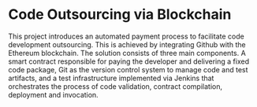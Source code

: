 # Code Outsourcing via Blockchain

This project introduces an automated payment process to facilitate code development outsourcing. This is achieved by integrating Github with the Ethereum blockchain. The solution consists of three main components. A smart contract responsible for paying the developer and delivering a fixed code package, Git as the version control system to manage code and test artifacts, and a test infrastructure implemented via Jenkins that orchestrates the process of code validation, contract compilation, deployment and invocation.
